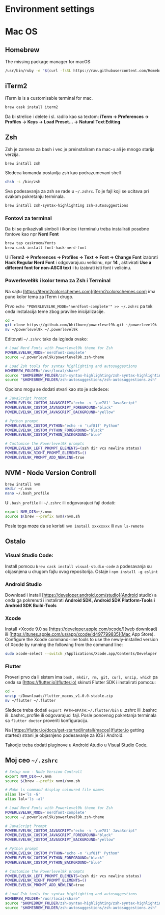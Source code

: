 # Environment settings

# Mac OS

## Homebrew

The missing package manager for macOS
```sh
/usr/bin/ruby -e "$(curl -fsSL https://raw.githubusercontent.com/Homebrew/install/master/install)"
```

## iTerm2

iTerm is is a customisable terminal for mac.
```sh
brew cask install iterm2
```
Da bi strelice i delete i sl. radilo kao sa textom: __iTerm → Preferences → Profiles → Keys → Load Preset... → Natural Text Editing__

## Zsh

Zsh je zamena za bash i vec je preinstaliram na mac-u ali je mnogo starija verzija.
```sh
brew install zsh
```

Sledeca komanda postavlja zsh kao podrazumevani shell
```sh
chsh -s /bin/zsh
```

Sva podesavanja za zsh se rade u `~/.zshrc`. To je fajl koji se ucitava pri svakom pokretanju terminala.

```sh
brew install zsh-syntax-highlighting zsh-autosuggestions
```

### Fontovi za terminal
Da bi se prikazivali simboli i ikonice i terminalu treba instalirati posebne fontove kao npr __Nerd Font__
```sh
brew tap caskroom/fonts
brew cask install font-hack-nerd-font
```
U __iTerm2 -> Preferences -> Profiles -> Text -> Font -> Change Font__ izabrati __Hack Regular Nerd Font__ i odgovarajucu velicinu, npr __14__ , aktivirati __Use a different font for non-ASCII text__ i tu izabrati isti font i velicinu.
### Powerlevel9k i kolor tema za Zsh i Terminal
Na sajtu [https://iterm2colorschemes.com](iterm2colorschemes.com) ima puno kolor tema za iTerm i drugo.

Prvo `echo "POWERLEVEL9K_MODE='nerdfont-complete'" >> ~/.zshrc` pa tek onda instalacija teme zbog pravilne inicijalizacije.

```sh
cd ~
git clone https://github.com/bhilburn/powerlevel9k.git ~/powerlevel9k
mv ~/powerlevel9k ~/.powerlevel9k
```

Editovati `~/.zshrc` tako da izgleda ovako:
```sh
# Load Nerd Fonts with Powerlevel9k theme for Zsh
POWERLEVEL9K_MODE='nerdfont-complete'
source ~/.powerlevel9k/powerlevel9k.zsh-theme

# Load Zsh tools for syntax highlighting and autosuggestions
HOMEBREW_FOLDER="/usr/local/share"
source "$HOMEBREW_FOLDER/zsh-syntax-highlighting/zsh-syntax-highlighting.zsh"
source "$HOMEBREW_FOLDER/zsh-autosuggestions/zsh-autosuggestions.zsh"
```

Opciono mogu se dodati stvari kao sto je scledece:
```sh
# JavaScript Prompt
POWERLEVEL9K_CUSTOM_JAVASCRIPT="echo -n '\ue781' JavaScript"
POWERLEVEL9K_CUSTOM_JAVASCRIPT_FOREGROUND="black"
POWERLEVEL9K_CUSTOM_JAVASCRIPT_BACKGROUND="yellow"

# Python prompt
POWERLEVEL9K_CUSTOM_PYTHON="echo -n '\uf81f' Python"
POWERLEVEL9K_CUSTOM_PYTHON_FOREGROUND="black"
POWERLEVEL9K_CUSTOM_PYTHON_BACKGROUND="blue"

# Customise the Powerlevel9k prompts
POWERLEVEL9K_LEFT_PROMPT_ELEMENTS=(ssh dir vcs newline status)
POWERLEVEL9K_RIGHT_PROMPT_ELEMENTS=()
POWERLEVEL9K_PROMPT_ADD_NEWLINE=true
```

## NVM - Node Version Controll
```sh
brew install nvm
mkdir ~/.nvm
nano ~/.bash_profile
```
U `.bash_profile` ili `~/.zshrc` ili odgovarajuci fajl dodati:
```sh
export NVM_DIR=~/.nvm
source $(brew --prefix nvm)/nvm.sh
```
Posle toga moze da se koristi `nvm install xxxxxxxx` ili `nvm ls-remote`

## Ostalo
### Visual Studio Code:
Install pomocu `brew cask install visual-studio-code` a podesavanja su objasnjena u drugom fajlu ovog repositorija.
Ostaje i `npm install -g eslint`

### Android Studio
Download i install [https://developer.android.com/studio](Android studio) a onda ga pokrenuti i instalirati __Android SDK, Android SDK Platform-Tools i Android SDK Build-Tools__

### Xcode
Install >Xcode 9.0 sa [https://developer.apple.com/xcode/](web download) ili [https://itunes.apple.com/us/app/xcode/id497799835](Mac App Store).
Configure the Xcode command-line tools to use the newly-installed version of Xcode by running the following from the command line:
```sh
sudo xcode-select --switch /Applications/Xcode.app/Contents/Developer
```

### Flutter
Proveri prvo da li sistem ima `bash, mkdir, rm, git, curl, unzip, which` pa onda sa [https://flutter.io](flutter.io) skinuti Flutter SDK i instalirati pomocu:
```sh
cd ~
unzip ~/Downloads/flutter_macos_v1.0.0-stable.zip
mv ~/flutter ~/.flutter
```
Sledece treba dodati `export PATH=$PATH:~/.flutter/bin` u .zshrc ili .bashrc ili .bashrc_profile ili odgovarajuci fajl. Posle ponovnog pokretanja terminala sa `flutter doctor` proveriti konfiguraciju.

Na [https://flutter.io/docs/get-started/install/macos](flutter.io getting started) strani je objasnjeno podesavanje za iOS i Android.

Takodje treba dodati pluginove u Android Atudio u Visual Studio Code.

## Moj ceo `~/.zshrc`
```sh
# Setup nvm - Node Version Controll
export NVM_DIR=~/.nvm
source $(brew --prefix nvm)/nvm.sh

# Make ls command display coloured file names
alias ls='ls -G'
alias lal='ls -al'

# Load Nerd Fonts with Powerlevel9k theme for Zsh
POWERLEVEL9K_MODE='nerdfont-complete'
source ~/.powerlevel9k/powerlevel9k.zsh-theme

# JavaScript Prompt
POWERLEVEL9K_CUSTOM_JAVASCRIPT="echo -n '\ue781' JavaScript"
POWERLEVEL9K_CUSTOM_JAVASCRIPT_FOREGROUND="black"
POWERLEVEL9K_CUSTOM_JAVASCRIPT_BACKGROUND="yellow"

# Python prompt
POWERLEVEL9K_CUSTOM_PYTHON="echo -n '\uf81f' Python"
POWERLEVEL9K_CUSTOM_PYTHON_FOREGROUND="black"
POWERLEVEL9K_CUSTOM_PYTHON_BACKGROUND="blue"

# Customise the Powerlevel9k prompts
POWERLEVEL9K_LEFT_PROMPT_ELEMENTS=(ssh dir vcs newline status)
POWERLEVEL9K_RIGHT_PROMPT_ELEMENTS=()
POWERLEVEL9K_PROMPT_ADD_NEWLINE=true

# Load Zsh tools for syntax highlighting and autosuggestions
HOMEBREW_FOLDER="/usr/local/share"
source "$HOMEBREW_FOLDER/zsh-syntax-highlighting/zsh-syntax-highlighting.zsh"
source "$HOMEBREW_FOLDER/zsh-autosuggestions/zsh-autosuggestions.zsh"
```

